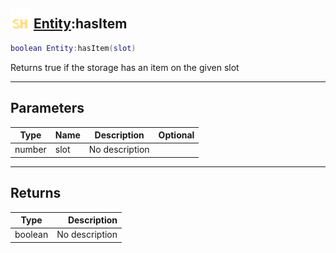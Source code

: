 ## <img src="../../.gitbook/assets/shared.png" width="32" height="32" /> [Entity](../entity/README.md):hasItem

```lua
boolean Entity:hasItem(slot)
```

Returns true if the storage has an item on the given slot

-----------------
## Parameters

| Type   | Name | Description | Optional |
| ------ | ---- | ----------- | -------: |
| number | slot | No description |  |

-----------------
## Returns

| Type   | Description |
| ------ | ----------: |
| boolean | No description |
